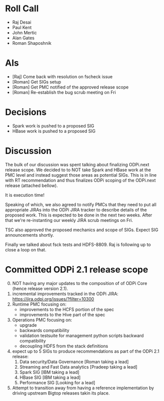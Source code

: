 # Roll Call
 * Raj Desai
 * Paul Kent
 * John Mertic
 * Alan Gates
 * Roman Shaposhnik

# AIs
 * [Raj] Come back with resolution on fscheck issue
 * [Roman] Get SIGs setup
 * [Roman] Get PMC notified of the approved release scope
 * [Roman] Re-establish the bug scrub meeting on Fri

# Decisions
 * Spark work is pushed to a proposed SIG
 * HBase work is pushed to a proposed SIG

# Discussion

The bulk of our discussion was spent talking about
finalizing ODPi.next release scope. We decided to
to NOT take Spark and HBase work at the PMC level
and instead suggest those areas as potential SIGs.
This is in line with RT recommendation and thus finalizes
ODPi scoping of the ODPi.next release (attached bellow).

It is execution time!

Speaking of which, we also agreed to notify PMCs that
they need to put all appropriate JIRAs into the ODPi
JIRA tracker to describe details of the proposed work.
This is expected to be done in the next two weeks. After
that we're re-instanting our weekly JIRA scrub meetings
on Fri.

TSC also approved the proposed mechanics and scope
of SIGs. Expect SIG announcements shortly.

Finally we talked about fsck tests and HDFS-8809. Raj
is following up to close a loop on that.

# Committed ODPi 2.1 release scope
   0. NOT having any major updates to the composition of
       of ODPi Core (hence release version 2.1).
   1. incremental improvements tracked in the ODPi JIRA:
       https://jira.odpi.org/issues/?filter=10300
   2. Runtime PMC focusing on:
        * improvements to the HCFS portion of the spec
        * improvements to the Hive part of the spec
   3. Operations PMC focusing on:
        * upgrade
        * backwards compatibility
        * validation testsuite for management python scripts
          backward compatibility
        * decoupling HDFS from the stack definitions
   4. expect up to 5 SIGs to produce recommendations
      as part of the ODPi 2.1 release:
         1. Data security/Data Governance [Roman taking a lead]
         2. Streaming and Fast Data analytics [Pradeep taking a lead]
         3. Spark SIG [IBM taking a lead]
         4. HBase SIG [IBM taking a lead]
         5. Performance SIG [Looking for a lead]
   5. Attempt to transition away from having a reference implementation
       by driving upstream Bigtop releases takin its place.